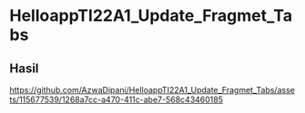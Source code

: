 # HelloappTI22A1_Update_Fragmet_Tabs

 ## Hasil
https://github.com/AzwaDipani/HelloappTI22A1_Update_Fragmet_Tabs/assets/115677539/1268a7cc-a470-411c-abe7-568c43460185

